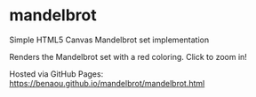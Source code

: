 # mandelbrot
Simple HTML5 Canvas Mandelbrot set implementation

Renders the Mandelbrot set with a red coloring. Click to zoom in!

Hosted via GitHub Pages: https://benaou.github.io/mandelbrot/mandelbrot.html
